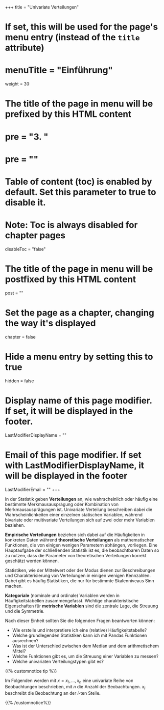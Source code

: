 +++
title = "Univariate Verteilungen"
# If set, this will be used for the page's menu entry (instead of the `title` attribute)
# menuTitle = "Einführung"
weight = 30
# The title of the page in menu will be prefixed by this HTML content
# pre = "<b>3. </b>"
# pre = "<i class='fab fa-github'></i>"
# Table of content (toc) is enabled by default. Set this parameter to true to disable it.
# Note: Toc is always disabled for chapter pages
disableToc = "false"

# The title of the page in menu will be postfixed by this HTML content
post = ""
# Set the page as a chapter, changing the way it's displayed
chapter = false
# Hide a menu entry by setting this to true
hidden = false
# Display name of this page modifier. If set, it will be displayed in the footer.
LastModifierDisplayName = ""
# Email of this page modifier. If set with LastModifierDisplayName, it will be displayed in the footer
LastModifierEmail = ""
+++

In der Statistik geben **Verteilungen** an, wie wahrscheinlich oder häufig eine bestimmte Merkmausausprägung oder Kombination von Merkmausausprägungen ist. Univariate Verteilung beschreiben dabei die Wahrscheinlichkeiten einer einzelnen statischen Variablen, während bivariate oder multivariate Verteilungen sich auf zwei oder mehr Variablen beziehen.

**Empirische Verteilungen** beziehen sich dabei auf die Häufigkeiten in konkreten Daten während **theoretische Verteilungen** als mathematischen Funktionen, die von einigen wenigen Parametern abhängen, vorliegen. Eine Hauptaufgabe der schließenden Statistik ist es, die beobachtbaren Daten so zu nutzen, dass die Parameter von theoretischen Verteilungen korrekt geschätzt werden können.

Statistiken, wie der Mittelwert oder der Modus dienen zur Beschreibungen und Charakterisierung von Verteilungen in einigen wenigen Kennzahlen. Dabei gibt es häufig Statistiken, die nur für bestimmte Skalenniveaus Sinn machen.


**Kategoriale** (nominale und ordinale) Variablen werden in Häufigkeitstabellen zusammengefasst. Wichtige charakteristische Eigenschaften für **metrische Variablen** sind die zentrale Lage, die Streuung und die Symmetrie.

Nach dieser Einheit sollten Sie die folgenden Fragen beantworten können:

- Wie erstelle und interpretiere ich eine (relative) Häufigkeitstabelle?
- Welche grundlegenden Statistiken kann ich mit Pandas Funktionen ausrechnen?
- Was ist der Unterschied zwischen dem Median und dem arithmetischem Mittel?
- Welche Funktionen gibt es, um die Streuung einer Variablen zu messen?
- Welche univariaten Verteilungstypen gibt es?

{{% customnotice tip %}}

Im Folgenden werden mit $x = x_1, \dots, x_n$ eine univariate Reihe von Beobachtungen beschrieben, mit $n$ die Anzahl der Beobachtungen. $x_i$ beschreibt die Beobachtung an der *i*-ten Stelle.

{{% /customnotice%}}
